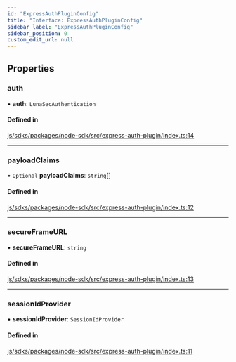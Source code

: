 ```yaml
---
id: "ExpressAuthPluginConfig"
title: "Interface: ExpressAuthPluginConfig"
sidebar_label: "ExpressAuthPluginConfig"
sidebar_position: 0
custom_edit_url: null
---
```


## Properties

### auth

• **auth**: `LunaSecAuthentication`

#### Defined in

[js/sdks/packages/node-sdk/src/express-auth-plugin/index.ts:14](https://github.com/refinery-labs/lunasec-monorepo/blob/03d4513/js/sdks/packages/node-sdk/src/express-auth-plugin/index.ts#L14)

___

### payloadClaims

• `Optional` **payloadClaims**: `string`[]

#### Defined in

[js/sdks/packages/node-sdk/src/express-auth-plugin/index.ts:12](https://github.com/refinery-labs/lunasec-monorepo/blob/03d4513/js/sdks/packages/node-sdk/src/express-auth-plugin/index.ts#L12)

___

### secureFrameURL

• **secureFrameURL**: `string`

#### Defined in

[js/sdks/packages/node-sdk/src/express-auth-plugin/index.ts:13](https://github.com/refinery-labs/lunasec-monorepo/blob/03d4513/js/sdks/packages/node-sdk/src/express-auth-plugin/index.ts#L13)

___

### sessionIdProvider

• **sessionIdProvider**: `SessionIdProvider`

#### Defined in

[js/sdks/packages/node-sdk/src/express-auth-plugin/index.ts:11](https://github.com/refinery-labs/lunasec-monorepo/blob/03d4513/js/sdks/packages/node-sdk/src/express-auth-plugin/index.ts#L11)
